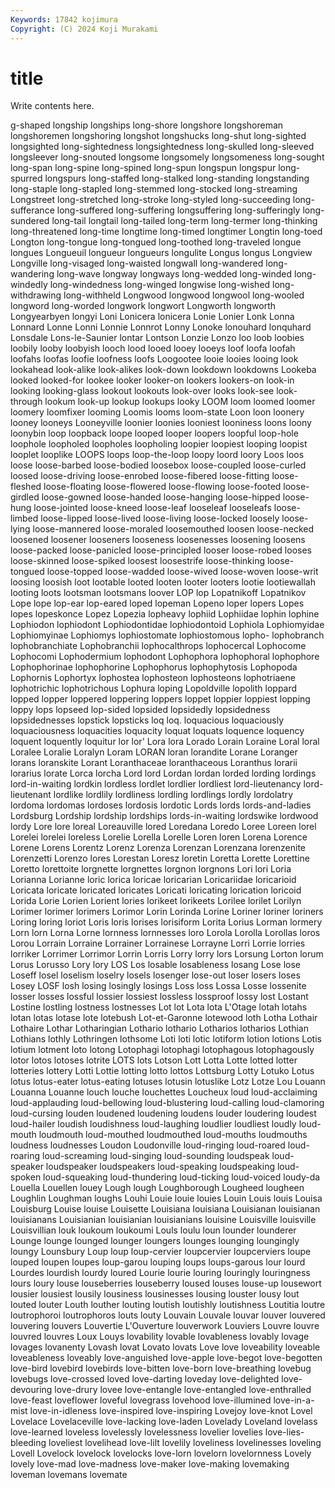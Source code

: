 ```yaml
---
Keywords: 17842 kojimura
Copyright: (C) 2024 Koji Murakami
---
```


# title

Write contents here.



g-shaped longship longships
long-shore longshore longshoreman longshoremen longshoring longshot longshucks long-shut long-sighted longsighted
long-sightedness longsightedness long-skulled long-sleeved longsleever long-snouted longsome longsomely longsomeness long-sought
long-span long-spine long-spined long-spun longspun longspur long-spurred longspurs long-staffed long-stalked
long-standing longstanding long-staple long-stapled long-stemmed long-stocked long-streaming Longstreet long-stretched long-stroke
long-styled long-succeeding long-sufferance long-suffered long-suffering longsuffering long-sufferingly long-sundered long-tail longtail
long-tailed long-term long-termer long-thinking long-threatened long-time longtime long-timed longtimer Longtin
long-toed Longton long-tongue long-tongued long-toothed long-traveled longue longues Longueuil longueur
longueurs longulite Longus longus Longview Longville long-visaged long-waisted longwall long-wandered
long-wandering long-wave longway longways long-wedded long-winded long-windedly long-windedness long-winged longwise
long-wished long-withdrawing long-withheld Longwood longwood longwool long-wooled longword long-worded longwork
longwort Longworth longworth Longyearbyen longyi Loni Lonicera lonicera Lonie Lonier
Lonk Lonna Lonnard Lonne Lonni Lonnie Lonnrot Lonny Lonoke lonouhard
lonquhard Lonsdale Lons-le-Saunier lontar Lontson Lonzie Lonzo loo loob loobies
loobily looby loobyish looch lood looed looey looeys loof loofa
loofah loofahs loofas loofie loofness loofs Loogootee looie looies looing
look lookahead look-alike look-alikes look-down lookdown lookdowns Lookeba looked looked-for
lookee looker looker-on lookers lookers-on look-in looking looking-glass lookout lookouts
look-over looks look-see look-through lookum look-up lookup lookups looky LOOM
loom loomed loomer loomery loomfixer looming Loomis looms loom-state Loon
loon loonery looney looneys Looneyville loonier loonies looniest looniness loons
loony loonybin loop loopback loope looped looper loopers loopful loop-hole
loophole loopholed loopholes loopholing loopier loopiest looping loopist looplet looplike
LOOPS loops loop-the-loop loopy loord loory Loos loos loose loose-barbed
loose-bodied loosebox loose-coupled loose-curled loosed loose-driving loose-enrobed loose-fibered loose-fitting loose-fleshed
loose-floating loose-flowered loose-flowing loose-footed loose-girdled loose-gowned loose-handed loose-hanging loose-hipped loose-hung
loose-jointed loose-kneed loose-leaf looseleaf looseleafs loose-limbed loose-lipped loose-lived loose-living loose-locked
loosely loose-lying loose-mannered loose-moraled loosemouthed loosen loose-necked loosened loosener looseners
looseness loosenesses loosening loosens loose-packed loose-panicled loose-principled looser loose-robed looses
loose-skinned loose-spiked loosest loosestrife loose-thinking loose-tongued loose-topped loose-wadded loose-wived loose-woven
loose-writ loosing loosish loot lootable looted looten looter looters lootie
lootiewallah looting loots lootsman lootsmans loover LOP lop Lopatnikoff Lopatnikov
Lope lope lop-ear lop-eared loped lopeman Lopeno loper lopers Lopes
lopes lopeskonce Lopez Lopezia lopheavy lophiid Lophiidae lophin lophine Lophiodon
lophiodont Lophiodontidae lophiodontoid Lophiola Lophiomyidae Lophiomyinae Lophiomys lophiostomate lophiostomous lopho-
lophobranch lophobranchiate Lophobranchii lophocalthrops lophocercal Lophocome Lophocomi Lophodermium lophodont Lophophora
lophophoral lophophore Lophophorinae lophophorine Lophophorus lophophytosis Lophopoda Lophornis Lophortyx lophostea
lophosteon lophosteons lophotriaene lophotrichic lophotrichous Lophura loping Lopoldville lopolith loppard
lopped lopper loppered loppering loppers loppet loppier loppiest lopping loppy
lops lopseed lop-sided lopsided lopsidedly lopsidedness lopsidednesses lopstick lopsticks loq
loq. loquacious loquaciously loquaciousness loquacities loquacity loquat loquats loquence loquency
loquent loquently loquitur lor lor' Lora lora Lorado Lorain Loraine
Loral loral Loralee Loralie Loralyn Loram LORAN loran lorandite Lorane
Loranger lorans loranskite Lorant Loranthaceae loranthaceous Loranthus lorarii lorarius lorate
Lorca lorcha Lord lord Lordan lordan lorded lording lordings lord-in-waiting
lordkin lordless lordlet lordlier lordliest lord-lieutenancy lord-lieutenant lordlike lordlily lordliness
lordling lordlings lordly lordolatry lordoma lordomas lordoses lordosis lordotic Lords
lords lords-and-ladies Lordsburg Lordship lordship lordships lords-in-waiting lordswike lordwood lordy
Lore lore loreal Loreauville lored Loredana Loredo Loree Loreen lorel
Lorelei lorelei loreless Lorelie Lorella Lorelle Loren loren Lorena Lorence
Lorene Lorens Lorentz Lorenz Lorenza Lorenzan Lorenzana lorenzenite Lorenzetti Lorenzo
lores Lorestan Loresz loretin Loretta Lorette Lorettine Loretto lorettoite lorgnette
lorgnettes lorgnon lorgnons Lori lori Loria Lorianna Lorianne loric lorica
loricae loricarian Loricariidae loricarioid Loricata loricate loricated loricates Loricati loricating
lorication loricoid Lorida Lorie Lorien Lorient lories lorikeet lorikeets Lorilee
lorilet Lorilyn Lorimer lorimer lorimers Lorimor Lorin Lorinda Lorine Loriner
loriner loriners Loring loring loriot Loris loris lorises lorisiform Lorita
Lorius Lorman lormery Lorn lorn Lorna Lorne lornness lornnesses loro
Lorola Lorolla Lorollas loros Lorou Lorrain Lorraine Lorrainer Lorrainese Lorrayne
Lorri Lorrie lorries lorriker Lorrimer Lorrimor Lorrin Lorris Lorry lorry
lors Lorsung Lorton lorum Lorus Lorusso Lory lory LOS Los
losable losableness losang Lose lose Loseff losel loselism loselry losels
losenger lose-out loser losers loses Losey LOSF losh losing losingly
losings Loss loss Lossa Losse lossenite losser losses lossful lossier
lossiest lossless lossproof lossy lost Lostant Lostine lostling lostness lostnesses
Lot lot Lota lota L'Otage lotah lotahs lotan lotas lotase
lote lotebush Lot-et-Garonne lotewood loth Lotha Lothair Lothaire Lothar Lotharingian
Lothario lothario Lotharios lotharios Lothian Lothians lothly Lothringen lothsome Loti
loti lotic lotiform lotion lotions Lotis lotium lotment loto lotong
Lotophagi lotophagi lotophagous lotophagously lotor lotos lotoses lotrite LOTS lots
Lotson Lott Lotta Lotte lotted lotter lotteries lottery Lotti Lottie
lotting lotto lottos Lottsburg Lotty Lotuko Lotus lotus lotus-eater lotus-eating
lotuses lotusin lotuslike Lotz Lotze Lou Louann Louanna Louanne louch
louche louchettes Loucheux loud loud-acclaiming loud-applauding loud-bellowing loud-blustering loud-calling loud-clamoring
loud-cursing louden loudened loudening loudens louder loudering loudest loud-hailer loudish
loudishness loud-laughing loudlier loudliest loudly loud-mouth loudmouth loud-mouthed loudmouthed loud-mouths
loudmouths loudness loudnesses Loudon Loudonville loud-ringing loud-roared loud-roaring loud-screaming loud-singing
loud-sounding loudspeak loud-speaker loudspeaker loudspeakers loud-speaking loudspeaking loud-spoken loud-squeaking loud-thundering
loud-ticking loud-voiced loudy-da Louella Louellen louey Lough lough Loughborough Lougheed
lougheen Loughlin Loughman loughs Louhi Louie louie louies Louin Louis
louis Louisa Louisburg Louise louise Louisette Louisiana louisiana Louisianan louisianan
louisianans Louisianian louisianian louisianians louisine Louisville louisville Louisvillian louk loukoum
loukoumi Louls loulu loun lounder lounderer Lounge lounge lounged lounger
loungers lounges lounging loungingly loungy Lounsbury Loup loup loup-cervier loupcervier
loupcerviers loupe louped loupen loupes loup-garou louping loups loups-garous lour
lourd Lourdes lourdish lourdy loured Lourie lourie louring louringly louringness
lours loury louse louseberries louseberry loused louses louse-up lousewort lousier
lousiest lousily lousiness lousinesses lousing louster lousy lout louted louter
Louth louther louting loutish loutishly loutishness Loutitia loutre loutrophoroi loutrophoros
louts louty Louvain Louvale louvar louver louvered louvering louvers Louvertie
L'Ouverture louverwork Louviers Louvre louvre louvred louvres Loux Louys lovability
lovable lovableness lovably lovage lovages lovanenty Lovash lovat Lovato lovats
Love love loveability loveable loveableness loveably love-anguished love-apple love-begot love-begotten
love-bird lovebird lovebirds love-bitten love-born love-breathing lovebug lovebugs love-crossed loved
love-darting loveday love-delighted love-devouring love-drury lovee love-entangle love-entangled love-enthralled love-feast
loveflower loveful lovegrass lovehood love-illumined love-in-a-mist love-in-idleness love-inspired love-inspiring Lovejoy
love-knot Lovel Lovelace Lovelaceville love-lacking love-laden Lovelady Loveland lovelass love-learned
loveless lovelessly lovelessness lovelier lovelies love-lies-bleeding loveliest lovelihead love-lilt lovelily
loveliness lovelinesses loveling Lovell Lovelock lovelock lovelocks love-lorn lovelorn lovelornness
Lovely lovely love-mad love-madness love-maker love-making lovemaking loveman lovemans lovemate

